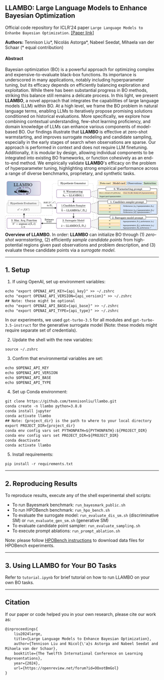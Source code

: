 ## LLAMBO: Large Language Models to Enhance Bayesian Optimization

Official code repository for ICLR'24 paper `Large Language Models to Enhanbe Bayesian Optimization`.
[\[Paper link\]](https://arxiv.org/abs/2402.03921)

**Authors:** Tennison Liu\*, Nicolás Astorga\*, Nabeel Seedat, Mihaela van der Schaar (\* equal contribution)

#### Abstract

Bayesian optimization (BO) is a powerful approach for optimizing complex and expensive-to-evaluate black-box functions. Its importance is underscored in many applications, notably including hyperparameter tuning, but its efficacy depends on efficiently balancing exploration and exploitation. While there has been substantial progress in BO methods, striking this balance still remains a delicate process. In this light, we present **LLAMBO**, a novel approach that integrates the capabilities of large language models (LLM) within BO. At a high level, we frame the BO problem in natural language terms, enabling LLMs to iteratively propose promising solutions conditioned on historical evaluations. More specifically, we explore how combining contextual understanding, few-shot learning proficiency, and domain knowledge of LLMs can enhance various components of model-based BO. Our findings illustrate that **LLAMBO** is effective at zero-shot warmstarting, and improves surrogate modeling and candidate sampling, especially in the early stages of search when observations are sparse. Our approach is performed in context and does not require LLM finetuning. Additionally, it is modular by design, allowing individual components to be integrated into existing BO frameworks, or function cohesively as an end-to-end method. We empirically validate **LLAMBO**'s efficacy on the problem of hyperparameter tuning, highlighting strong empirical performance across a range of diverse benchmarks, proprietary, and synthetic tasks.

![LLAMBO Overview](images/llambo_architecture.png)
**Overview of LLAMBO.** In order: **LLAMBO** can initialize BO through (1) *zero-shot warmstarting*, (2) efficiently *sample candidate points* from high-potential regions given past observations and problem description, and (3) evaluate these candidate points via a *surrogate model*.

______________________________________________________________________

## 1. Setup

1. If using OpenAI, set up environment variables:

```
echo "export OPENAI_API_KEY={api_key}" >> ~/.zshrc
echo "export OPENAI_API_VERSION={api_version}" >> ~/.zshrc
## Note: these might be optional
echo "export OPENAI_API_BASE={api_base}" >> ~/.zshrc
echo "export OPENAI_API_TYPE={api_type}" >> ~/.zshrc
```

In our experiments, we used `gpt-turbo-3.5` for all modules and `gpt-turbo-3.5-instruct` for the generative surrogate model (Note: these models might require separate set of credentials).

2. Update the shell with the new variables:

```
source ~/.zshrc
```

3. Confirm that environmental variables are set:

```
echo $OPENAI_API_KEY
echo $OPENAI_API_VERSION
echo $OPENAI_API_BASE
echo $OPENAI_API_TYPE
```

4. Set up Conda environment:

```
git clone https://github.com/tennisonliu/llambo.git
conda create -n llambo python=3.8.8
conda install jupyter
conda activate llambo
## Note: {project_dir} is the path to where to your local directory
export PROJECT_DIR={project_dir}
conda env config vars set PYTHONPATH=${PYTHONPATH}:${PROJECT_DIR}
conda env config vars set PROJECT_DIR=${PROJECT_DIR}
conda deactivate
conda activate llambo
```

5. Install requirements:

```
pip install -r requirements.txt
```

______________________________________________________________________

## 2. Reproducing Results

To reproduce results, execute any of the shell experimental shell scripts:

- To run Bayesmark benchmark: `run_bayesmark_public.sh`
- To run HPOBench benchmark: `run_hpo_bench.sh`
- To evaluate the surrogate model: `run_evaluate_dis_sm.sh` (discriminative SM) or `run_evaluate_gen_sm.sh` (generative SM)
- To evaluate candidate point sampler: `run_evaluate_sampling.sh`
- To execute prompt ablations: `run_prompt_ablation.sh`

Note: please follow [HPOBench instructions](hpo_bench/README.md) to download data files for HPOBench experiments.

______________________________________________________________________

## 3. Using LLAMBO for Your BO Tasks

Refer to `tutorial.ipynb` for brief tutorial on how to run LLAMBO on your own BO tasks.

______________________________________________________________________

## Citation

If our paper or code helped you in your own research, please cite our work as:

```
@inproceedings{
    liu2024large,
    title={Large Language Models to Enhance Bayesian Optimization},
    author={Tennison Liu and Nicol{\'a}s Astorga and Nabeel Seedat and Mihaela van der Schaar},
    booktitle={The Twelfth International Conference on Learning Representations},
    year={2024},
    url={https://openreview.net/forum?id=OOxotBmGol}
}
```
